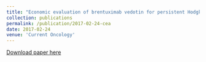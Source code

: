 ```yaml
---
title: "Economic evaluation of brentuximab vedotin for persistent Hodgkin lymphoma"
collection: publications
permalink: /publication/2017-02-24-cea
date: 2017-02-24
venue: 'Current Oncology'
---
```


[Download paper here](https://www.current-oncology.com/index.php/oncology/article/view/3369)
